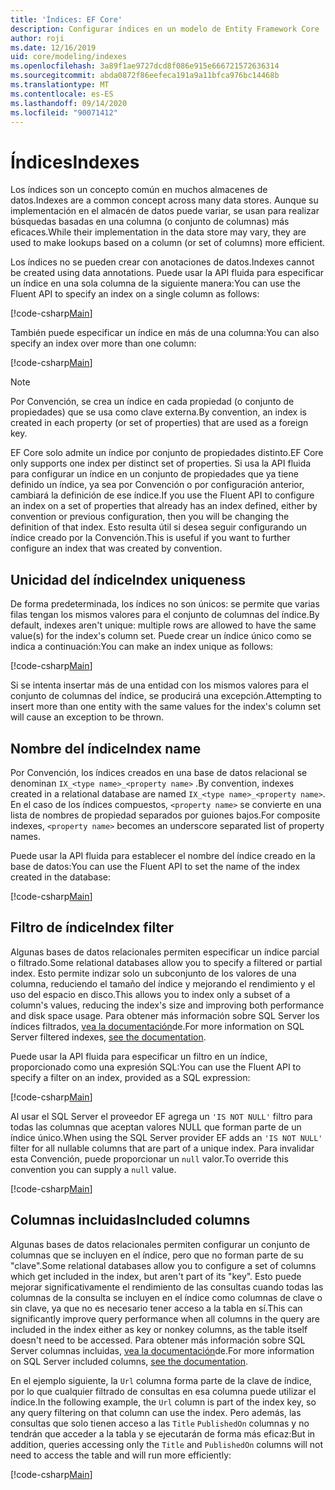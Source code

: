 ```yaml
---
title: 'Índices: EF Core'
description: Configurar índices en un modelo de Entity Framework Core
author: roji
ms.date: 12/16/2019
uid: core/modeling/indexes
ms.openlocfilehash: 3a89f1ae9727dcd8f086e915e666721572636314
ms.sourcegitcommit: abda0872f86eefeca191a9a11bfca976bc14468b
ms.translationtype: MT
ms.contentlocale: es-ES
ms.lasthandoff: 09/14/2020
ms.locfileid: "90071412"
---
```

# <a name="indexes"></a><span data-ttu-id="653a3-103">Índices</span><span class="sxs-lookup"><span data-stu-id="653a3-103">Indexes</span></span>

<span data-ttu-id="653a3-104">Los índices son un concepto común en muchos almacenes de datos.</span><span class="sxs-lookup"><span data-stu-id="653a3-104">Indexes are a common concept across many data stores.</span></span> <span data-ttu-id="653a3-105">Aunque su implementación en el almacén de datos puede variar, se usan para realizar búsquedas basadas en una columna (o conjunto de columnas) más eficaces.</span><span class="sxs-lookup"><span data-stu-id="653a3-105">While their implementation in the data store may vary, they are used to make lookups based on a column (or set of columns) more efficient.</span></span>

<span data-ttu-id="653a3-106">Los índices no se pueden crear con anotaciones de datos.</span><span class="sxs-lookup"><span data-stu-id="653a3-106">Indexes cannot be created using data annotations.</span></span> <span data-ttu-id="653a3-107">Puede usar la API fluida para especificar un índice en una sola columna de la siguiente manera:</span><span class="sxs-lookup"><span data-stu-id="653a3-107">You can use the Fluent API to specify an index on a single column as follows:</span></span>

[!code-csharp[Main](../../../samples/core/Modeling/FluentAPI/Index.cs?name=Index&highlight=4)]

<span data-ttu-id="653a3-108">También puede especificar un índice en más de una columna:</span><span class="sxs-lookup"><span data-stu-id="653a3-108">You can also specify an index over more than one column:</span></span>

[!code-csharp[Main](../../../samples/core/Modeling/FluentAPI/IndexComposite.cs?name=Composite&highlight=4)]

> [!NOTE]
> <span data-ttu-id="653a3-109">Por Convención, se crea un índice en cada propiedad (o conjunto de propiedades) que se usa como clave externa.</span><span class="sxs-lookup"><span data-stu-id="653a3-109">By convention, an index is created in each property (or set of properties) that are used as a foreign key.</span></span>
>
> <span data-ttu-id="653a3-110">EF Core solo admite un índice por conjunto de propiedades distinto.</span><span class="sxs-lookup"><span data-stu-id="653a3-110">EF Core only supports one index per distinct set of properties.</span></span> <span data-ttu-id="653a3-111">Si usa la API fluida para configurar un índice en un conjunto de propiedades que ya tiene definido un índice, ya sea por Convención o por configuración anterior, cambiará la definición de ese índice.</span><span class="sxs-lookup"><span data-stu-id="653a3-111">If you use the Fluent API to configure an index on a set of properties that already has an index defined, either by convention or previous configuration, then you will be changing the definition of that index.</span></span> <span data-ttu-id="653a3-112">Esto resulta útil si desea seguir configurando un índice creado por la Convención.</span><span class="sxs-lookup"><span data-stu-id="653a3-112">This is useful if you want to further configure an index that was created by convention.</span></span>

## <a name="index-uniqueness"></a><span data-ttu-id="653a3-113">Unicidad del índice</span><span class="sxs-lookup"><span data-stu-id="653a3-113">Index uniqueness</span></span>

<span data-ttu-id="653a3-114">De forma predeterminada, los índices no son únicos: se permite que varias filas tengan los mismos valores para el conjunto de columnas del índice.</span><span class="sxs-lookup"><span data-stu-id="653a3-114">By default, indexes aren't unique: multiple rows are allowed to have the same value(s) for the index's column set.</span></span> <span data-ttu-id="653a3-115">Puede crear un índice único como se indica a continuación:</span><span class="sxs-lookup"><span data-stu-id="653a3-115">You can make an index unique as follows:</span></span>

[!code-csharp[Main](../../../samples/core/Modeling/FluentAPI/IndexUnique.cs?name=IndexUnique&highlight=5)]

<span data-ttu-id="653a3-116">Si se intenta insertar más de una entidad con los mismos valores para el conjunto de columnas del índice, se producirá una excepción.</span><span class="sxs-lookup"><span data-stu-id="653a3-116">Attempting to insert more than one entity with the same values for the index's column set will cause an exception to be thrown.</span></span>

## <a name="index-name"></a><span data-ttu-id="653a3-117">Nombre del índice</span><span class="sxs-lookup"><span data-stu-id="653a3-117">Index name</span></span>

<span data-ttu-id="653a3-118">Por Convención, los índices creados en una base de datos relacional se denominan `IX_<type name>_<property name>` .</span><span class="sxs-lookup"><span data-stu-id="653a3-118">By convention, indexes created in a relational database are named `IX_<type name>_<property name>`.</span></span> <span data-ttu-id="653a3-119">En el caso de los índices compuestos, `<property name>` se convierte en una lista de nombres de propiedad separados por guiones bajos.</span><span class="sxs-lookup"><span data-stu-id="653a3-119">For composite indexes, `<property name>` becomes an underscore separated list of property names.</span></span>

<span data-ttu-id="653a3-120">Puede usar la API fluida para establecer el nombre del índice creado en la base de datos:</span><span class="sxs-lookup"><span data-stu-id="653a3-120">You can use the Fluent API to set the name of the index created in the database:</span></span>

[!code-csharp[Main](../../../samples/core/Modeling/FluentAPI/IndexName.cs?name=IndexName&highlight=5)]

## <a name="index-filter"></a><span data-ttu-id="653a3-121">Filtro de índice</span><span class="sxs-lookup"><span data-stu-id="653a3-121">Index filter</span></span>

<span data-ttu-id="653a3-122">Algunas bases de datos relacionales permiten especificar un índice parcial o filtrado.</span><span class="sxs-lookup"><span data-stu-id="653a3-122">Some relational databases allow you to specify a filtered or partial index.</span></span> <span data-ttu-id="653a3-123">Esto permite indizar solo un subconjunto de los valores de una columna, reduciendo el tamaño del índice y mejorando el rendimiento y el uso del espacio en disco.</span><span class="sxs-lookup"><span data-stu-id="653a3-123">This allows you to index only a subset of a column's values, reducing the index's size and improving both performance and disk space usage.</span></span> <span data-ttu-id="653a3-124">Para obtener más información sobre SQL Server los índices filtrados, [vea la documentación](/sql/relational-databases/indexes/create-filtered-indexes)de.</span><span class="sxs-lookup"><span data-stu-id="653a3-124">For more information on SQL Server filtered indexes, [see the documentation](/sql/relational-databases/indexes/create-filtered-indexes).</span></span>

<span data-ttu-id="653a3-125">Puede usar la API fluida para especificar un filtro en un índice, proporcionado como una expresión SQL:</span><span class="sxs-lookup"><span data-stu-id="653a3-125">You can use the Fluent API to specify a filter on an index, provided as a SQL expression:</span></span>

[!code-csharp[Main](../../../samples/core/Modeling/FluentAPI/IndexFilter.cs?name=IndexFilter&highlight=5)]

<span data-ttu-id="653a3-126">Al usar el SQL Server el proveedor EF agrega un `'IS NOT NULL'` filtro para todas las columnas que aceptan valores NULL que forman parte de un índice único.</span><span class="sxs-lookup"><span data-stu-id="653a3-126">When using the SQL Server provider EF adds an `'IS NOT NULL'` filter for all nullable columns that are part of a unique index.</span></span> <span data-ttu-id="653a3-127">Para invalidar esta Convención, puede proporcionar un `null` valor.</span><span class="sxs-lookup"><span data-stu-id="653a3-127">To override this convention you can supply a `null` value.</span></span>

[!code-csharp[Main](../../../samples/core/Modeling/FluentAPI/IndexNoFilter.cs?name=IndexNoFilter&highlight=6)]

## <a name="included-columns"></a><span data-ttu-id="653a3-128">Columnas incluidas</span><span class="sxs-lookup"><span data-stu-id="653a3-128">Included columns</span></span>

<span data-ttu-id="653a3-129">Algunas bases de datos relacionales permiten configurar un conjunto de columnas que se incluyen en el índice, pero que no forman parte de su "clave".</span><span class="sxs-lookup"><span data-stu-id="653a3-129">Some relational databases allow you to configure a set of columns which get included in the index, but aren't part of its "key".</span></span> <span data-ttu-id="653a3-130">Esto puede mejorar significativamente el rendimiento de las consultas cuando todas las columnas de la consulta se incluyen en el índice como columnas de clave o sin clave, ya que no es necesario tener acceso a la tabla en sí.</span><span class="sxs-lookup"><span data-stu-id="653a3-130">This can significantly improve query performance when all columns in the query are included in the index either as key or nonkey columns, as the table itself doesn't need to be accessed.</span></span> <span data-ttu-id="653a3-131">Para obtener más información sobre SQL Server columnas incluidas, [vea la documentación](/sql/relational-databases/indexes/create-indexes-with-included-columns)de.</span><span class="sxs-lookup"><span data-stu-id="653a3-131">For more information on SQL Server included columns, [see the documentation](/sql/relational-databases/indexes/create-indexes-with-included-columns).</span></span>

<span data-ttu-id="653a3-132">En el ejemplo siguiente, la `Url` columna forma parte de la clave de índice, por lo que cualquier filtrado de consultas en esa columna puede utilizar el índice.</span><span class="sxs-lookup"><span data-stu-id="653a3-132">In the following example, the `Url` column is part of the index key, so any query filtering on that column can use the index.</span></span> <span data-ttu-id="653a3-133">Pero además, las consultas que solo tienen acceso a las `Title` `PublishedOn` columnas y no tendrán que acceder a la tabla y se ejecutarán de forma más eficaz:</span><span class="sxs-lookup"><span data-stu-id="653a3-133">But in addition, queries accessing only the `Title` and `PublishedOn` columns will not need to access the table and will run more efficiently:</span></span>

[!code-csharp[Main](../../../samples/core/Modeling/FluentAPI/IndexInclude.cs?name=IndexInclude&highlight=5-9)]
